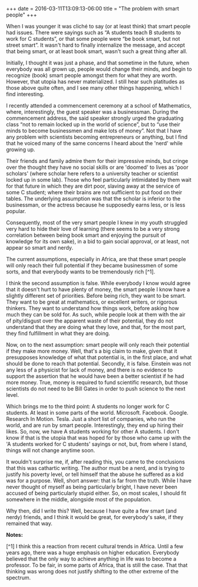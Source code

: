 +++
date = 2016-03-11T13:09:13-06:00
title = "The problem with smart people"
+++

When I was younger it was cliché to say (or at least think) that smart people had issues. There were sayings such as “A students teach B students to work for C students”, or that some people were “be book smart, but not street smart”. It wasn't hard to finally internalize the message, and accept that being smart, or at least book smart, wasn't such a great thing after all.

Initially, I thought it was just a phase, and that sometime in the future, when everybody was all grown up, people would change their minds, and begin to recognize (book) smart people amongst them for what they are worth. However, that utopia has never materialized. I still hear such platitudes as those above quite often, and I see many other things happening, which I find interesting.

I recently attended a commencement ceremony at a school of Mathematics, where, interestingly, the guest speaker was a businessman. During the commencement address, the said speaker strongly urged the graduating class “not to remain locked up in the world of science”, but to “use their minds to become businessmen and make lots of money”. Not that I have any problem with scientists becoming entrepreneurs or anything, but I find that he voiced many of the same concerns I heard about the 'nerd' while growing up.

Their friends and family admire them for their impressive minds, but cringe over the thought they have no social skills or are 'doomed' to lives as 'poor scholars' (where scholar here refers to a university teacher or scientist locked up in some lab). Those who feel particularly intimidated by them wait for that future in which they are dirt poor, slaving away at the service of some C student; where their brains are not sufficient to put food on their tables. The underlying assumption was that the scholar is inferior to the businessman, or the actress because he supposedly earns less, or is less popular.

Consequently, most of the very smart people I knew in my youth struggled very hard to hide their love of learning (there seems to be a very strong correlation between being book smart and enjoying the pursuit of knowledge for its own sake), in a bid to gain social approval, or at least, not appear so smart and nerdy. 

The current assumptions, especially in Africa, are that these smart people will only reach their full potential if they became businessmen of some sorts, and that everybody wants to be tremendously rich [^1]. 

I think the second assumption is false. While everybody I know would agree that it doesn't hurt to have plenty of money, the smart people I know have a slightly different set of priorities. Before being rich, they want to be smart. They want to be great at mathematics, or excellent writers, or rigorous thinkers. They want to understand how things work, before asking how much they can be sold for. As such, while people look at them with the air of pity/disgust over the apparent waste of their potential, they do not understand that they are doing what they love, and that, for the most part, they find fulfillment in what they are doing.

Now, on to the next assumption: smart people will only reach their potential if they make more money. Well, that's a big claim to make, given that it presupposes knowledge of what that potential is, in the first place, and what should be done to reach that potential. Secondly, it is false. Einstein was not any less of a physicist for lack of money, and there is no evidence to support the assertion that he would have been a better scientist if he had more money. True, money is required to fund scientific research, but those scientists do not need to be Bill Gates in order to push science to the next level.

Which brings me to the third point: A students no longer work for C students. At least in some parts of the world. Microsoft. Facebook. Google. Research In Motion. Tesla. Just a short list of companies, who run the world, and are run by smart people. Interestingly, they end up hiring their likes. So, now, we have A students working for other A students. I don't know if that is the utopia that was hoped for by those who came up with the 'A students worked for C students' sayings or not, but, from where I stand, things will not change anytime soon.

It wouldn't surprise me, if, after reading this, you came to the conclusions that this was cathartic writing. The author must be a nerd, and is trying to justify his poverty level, or tell himself that the abuse he suffered as a kid was for a purpose. Well, short answer: that is far from the truth. While I have never thought of myself as being particularly bright, I have never been accused of being particularly stupid either. So, on most scales, I should fit somewhere in the middle, alongside most of the population.

Why then, did I write this? Well, because I have quite a few smart (and nerdy) friends, and I think it would be great, for everybody's sake, if they remained that way.

**Notes:**

[^1] I think this a reaction from recent cultural trends in Africa. Until a few years ago, there was a huge emphasis on higher education. Everybody believed that the only way to achieve anything in life was to become a professor. To be fair, in some parts of Africa, that is still the case. That that thinking was wrong does not justify shifting to the other extreme of the spectrum.
